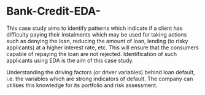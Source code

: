 # Bank-Credit-EDA-

This case study aims to identify patterns which indicate if a client has difficulty paying their instalments which may be used for taking actions such as denying the loan, reducing the amount of loan, lending (to risky applicants) at a higher interest rate, etc. This will ensure that the consumers capable of repaying the loan are not rejected. Identification of such applicants using EDA is the aim of this case study.

Understanding the driving factors (or driver variables) behind loan default, i.e. the variables which are strong indicators of default.  The company can utilises this knowledge for its portfolio and risk assessment.
